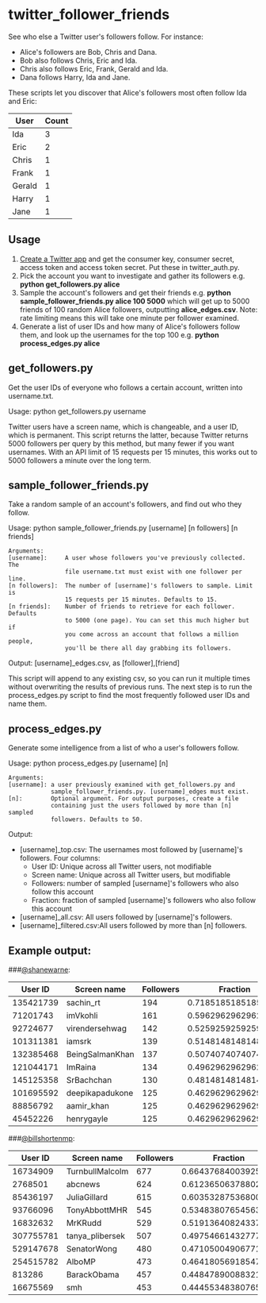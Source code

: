 # twitter_follower_friends
See who else a Twitter user's followers follow. For instance:

* Alice's followers are Bob, Chris and Dana.
* Bob also follows Chris, Eric and Ida.
* Chris also follows Eric, Frank, Gerald and Ida.
* Dana follows Harry, Ida and Jane.

These scripts let you discover that Alice's followers most often follow Ida and Eric:

| User   | Count |
|--------|-------|
| Ida    | 3     |
| Eric   | 2     |
| Chris  | 1     |
| Frank  | 1     |
| Gerald | 1     |
| Harry  | 1     |
| Jane   | 1     |


## Usage

1. [Create a Twitter app](https://apps.twitter.com/) and get the consumer key, consumer secret, access token and access token secret. Put these in twitter_auth.py.
2. Pick the account you want to investigate and gather its followers e.g. **python get_followers.py alice**
3. Sample the account's followers and get their friends e.g. **python sample_follower_friends.py alice 100 5000** which will get up to 5000 friends of 100 random Alice followers, outputting **alice_edges.csv**. Note: rate limiting means this will take one minute per follower examined.
4. Generate a list of user IDs and how many of Alice's followers follow them, and look up the usernames for the top 100 e.g. **python process_edges.py alice**

## get_followers.py

Get the user IDs of everyone who follows a certain account, written into username.txt. 

Usage: python get_followers.py username

Twitter users have a screen name, which is changeable, and a user ID, which is permanent. This script returns the latter, because Twitter returns 5000 followers per query by this method, but many fewer if you want usernames. With an API limit of 15 requests per 15 minutes, this works out to 5000 followers a minute over the long term.

## sample_follower_friends.py

Take a random sample of an account's followers, and find out who they follow.

Usage: python sample_follower_friends.py [username] [n followers] [n friends]

    Arguments:
    [username]:     A user whose followers you've previously collected. The
                    file username.txt must exist with one follower per line.
    [n followers]:  The number of [username]'s followers to sample. Limit is
                    15 requests per 15 minutes. Defaults to 15.
    [n friends]:    Number of friends to retrieve for each follower. Defaults
                    to 5000 (one page). You can set this much higher but if
                    you come across an account that follows a million people,
                    you'll be there all day grabbing its followers.

Output: [username]\_edges.csv, as [follower],[friend]

This script will append to any existing csv, so you can run it multiple times
without overwriting the results of previous runs. The next step is to run the
process_edges.py script to find the most frequently followed user IDs and name them.

## process_edges.py

Generate some intelligence from a list of who a user's followers follow.

Usage: python process_edges.py [username] [n]

    Arguments:
    [username]: a user previously examined with get_followers.py and
                sample_follower_friends.py. [username]_edges must exist.
    [n]:        Optional argument. For output purposes, create a file 
                containing just the users followed by more than [n] sampled 
                followers. Defaults to 50.
                
Output:

* [username]\_top.csv:     The usernames most followed by [username]'s followers. Four columns:
  * User ID: Unique across all Twitter users, not modifiable
  * Screen name: Unique across all Twitter users, but modifiable
  * Followers: number of sampled [username]'s followers who also follow this account
  * Fraction: fraction of sampled [username]'s followers who also follow this account
* [username]\_all.csv:     All users followed by [username]'s followers.
* [username]\_filtered.csv:All users followed by more than [n] followers.

## Example output:

###[@shanewarne](https://www.twitter.com/shanewarne):

| User ID | Screen name | Followers | Fraction |
|--------|-------|--------|-------|
| 135421739 | sachin_rt | 194 | 0.7185185185185186 |
| 71201743 | imVkohli | 161 | 0.5962962962962963 |
| 92724677 | virendersehwag | 142 | 0.5259259259259259 |
| 101311381 | iamsrk | 139 | 0.5148148148148148 |
| 132385468 | BeingSalmanKhan | 137 | 0.5074074074074074 |
| 121044171 | ImRaina | 134 | 0.4962962962962963 |
| 145125358 | SrBachchan | 130 | 0.48148148148148145 |
| 101695592 | deepikapadukone | 125 | 0.46296296296296297 |
| 88856792 | aamir_khan | 125 | 0.46296296296296297 |
| 45452226 | henrygayle | 125 | 0.46296296296296297 |

###[@billshortenmp](https://www.twitter.com/billshortenmp):

| User ID | Screen name | Followers | Fraction |
|--------|-------|--------|-------|
|	16734909	| TurnbullMalcolm | 677 | 0.6643768400392541 |
|	2768501	| abcnews | 624 | 0.6123650637880275 |
|	85436197	| JuliaGillard | 615 | 0.6035328753680078 |
|	93766096	| TonyAbbottMHR | 545 | 0.534838076545633 |
|	16832632	| MrKRudd | 529 | 0.5191364082433758 |
|	307755781	| tanya_plibersek | 507 | 0.4975466143277723 |
|	529147678	| SenatorWong | 480 | 0.47105004906771347 |
|	254515782	| AlboMP | 473 | 0.46418056918547596 |
|	813286	| BarackObama | 457 | 0.44847890088321885 |
|	16675569	| smh | 453 | 0.4445534838076546 |
